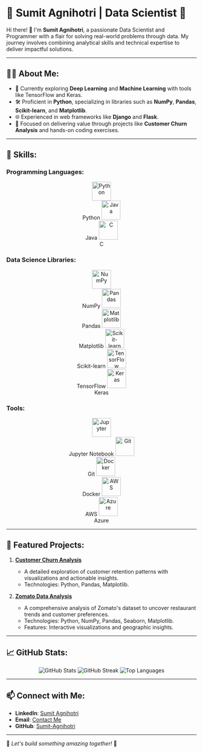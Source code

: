 # 🌟 Sumit Agnihotri | Data Scientist 🌟

Hi there! 👋 I'm **Sumit Agnihotri**, a passionate Data Scientist and Programmer with a flair for solving real-world problems through data. My journey involves combining analytical skills and technical expertise to deliver impactful solutions.

---

## 🧑‍💻 About Me:
- 🌱 Currently exploring **Deep Learning** and **Machine Learning** with tools like TensorFlow and Keras.
- 🛠 Proficient in **Python**, specializing in libraries such as **NumPy**, **Pandas**, **Scikit-learn**, and **Matplotlib**.
- 🌐 Experienced in web frameworks like **Django** and **Flask**.
- 💼 Focused on delivering value through projects like **Customer Churn Analysis** and hands-on coding exercises.

---

## 🚀 Skills:

### **Programming Languages:**
<p align="center">
  <img src="https://cdn.jsdelivr.net/gh/devicons/devicon/icons/python/python-original.svg" alt="Python" width="50" height="50" /><br>Python
  <img src="https://cdn.jsdelivr.net/gh/devicons/devicon/icons/java/java-original.svg" alt="Java" width="50" height="50" /><br>Java
  <img src="https://cdn.jsdelivr.net/gh/devicons/devicon/icons/c/c-original.svg" alt="C" width="50" height="50" /><br>C
</p>

### **Data Science Libraries:**
<p align="center">
  <img src="https://cdn.jsdelivr.net/gh/devicons/devicon/icons/numpy/numpy-original.svg" alt="NumPy" width="50" height="50" /><br>NumPy
  <img src="https://cdn.jsdelivr.net/gh/devicons/devicon/icons/pandas/pandas-original.svg" alt="Pandas" width="50" height="50" /><br>Pandas
  <img src="https://upload.wikimedia.org/wikipedia/commons/8/84/Matplotlib_icon.svg" alt="Matplotlib" width="50" height="50" /><br>Matplotlib
  <img src="https://upload.wikimedia.org/wikipedia/commons/0/05/Scikit_learn_logo_small.svg" alt="Scikit-learn" width="50" height="50" /><br>Scikit-learn
  <img src="https://cdn.jsdelivr.net/gh/devicons/devicon/icons/tensorflow/tensorflow-original.svg" alt="TensorFlow" width="50" height="50" /><br>TensorFlow
  <img src="https://cdn.jsdelivr.net/gh/devicons/devicon/icons/keras/keras-original.svg" alt="Keras" width="50" height="50" /><br>Keras
</p>

### **Tools:**
<p align="center">
  <img src="https://cdn.jsdelivr.net/gh/devicons/devicon/icons/jupyter/jupyter-original.svg" alt="Jupyter" width="50" height="50" /><br>Jupyter Notebook
  <img src="https://cdn.jsdelivr.net/gh/devicons/devicon/icons/git/git-original.svg" alt="Git" width="50" height="50" /><br>Git
  <img src="https://cdn.jsdelivr.net/gh/devicons/devicon/icons/docker/docker-original.svg" alt="Docker" width="50" height="50" /><br>Docker
  <img src="https://cdn.jsdelivr.net/gh/devicons/devicon/icons/amazonwebservices/amazonwebservices-original.svg" alt="AWS" width="50" height="50" /><br>AWS
  <img src="https://cdn.jsdelivr.net/gh/devicons/devicon/icons/azure/azure-original.svg" alt="Azure" width="50" height="50" /><br>Azure
</p>


---

## 🌟 Featured Projects:
1. **[Customer Churn Analysis](https://github.com/Sumit-Agnihotri/C1USTOMER-CHURN-ANALYSIS)**  
   - A detailed exploration of customer retention patterns with visualizations and actionable insights.
   - Technologies: Python, Pandas, Matplotlib.

2. **[Zomato Data Analysis](https://github.com/Sumit-Agnihotri/Zomato-Data-Analysis)**  
   - A comprehensive analysis of Zomato's dataset to uncover restaurant trends and customer preferences.
   - Technologies: Python, NumPy, Pandas, Seaborn, Matplotlib.
   - Features: Interactive visualizations and geographic insights.

---

## 📈 GitHub Stats:
<p align="center">
  <img src="https://github-readme-stats.vercel.app/api?username=Sumit-Agnihotri&show_icons=true&theme=radical" alt="GitHub Stats" />
  <img src="https://github-readme-streak-stats.herokuapp.com/?user=Sumit-Agnihotri&theme=radical" alt="GitHub Streak" />
  <img src="https://github-readme-stats.vercel.app/api/top-langs/?username=Sumit-Agnihotri&layout=compact&theme=radical" alt="Top Languages" />
</p>

---

## 📫 Connect with Me:
- **LinkedIn**: [Sumit Agnihotri](https://www.linkedin.com/in/sumit-agnihotri/)
- **Email**: [Contact Me](mailto:youremail@example.com)
- **GitHub**: [Sumit-Agnihotri](https://github.com/Sumit-Agnihotri)

---

🌟 *Let's build something amazing together!* 🌟
